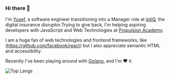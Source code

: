 ### Hi there 👋

I'm [Yusef](https://yusefhabib.com/), a software engineer transitioning into a Manager role at [iptiQ](https://iptiq.ch), the digital insurance disruptor.Trying to give back, I'm helping aspiring developers with JavaScript and Web Technologies at [Propulsion Academy](https://propulsion.academy/).

I am a huge fan of web technologies and frontend frameworks, like (https://github.com/facebook/react) but I also appreciate semantic HTML and accessibility.

Recently I've been playing around with [Golang](https://golang.org/), and I'm  ❤️  it.


![Top Langs](https://github-readme-stats.vercel.app/api/top-langs/?username=yhabib&layout=compact&theme=radical)


<!--
**yhabib/yhabib** is a ✨ _special_ ✨ repository because its `README.md` (this file) appears on your GitHub profile.

Here are some ideas to get you started:

- 🔭 I’m currently working on ...
- 🌱 I’m currently learning ...
- 👯 I’m looking to collaborate on ...
- 🤔 I’m looking for help with ...
- 💬 Ask me about ...
- 📫 How to reach me: ...
- 😄 Pronouns: ...
- ⚡ Fun fact: ...
-->

